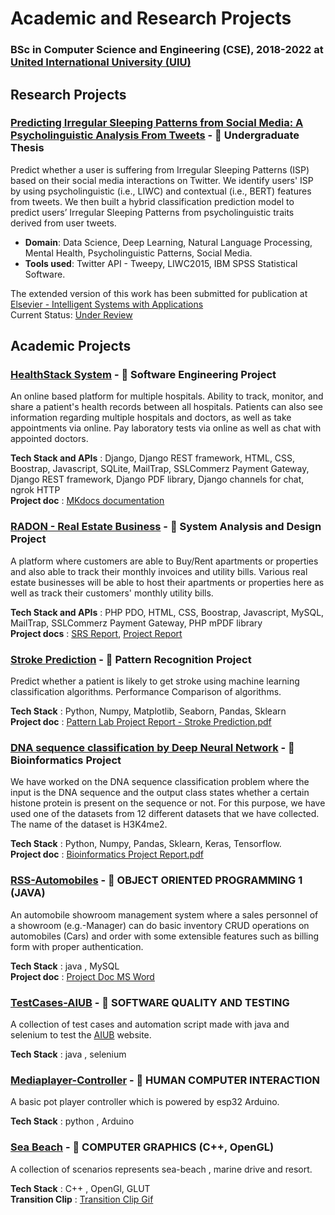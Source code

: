 # Academic and Research Projects

### BSc in Computer Science and Engineering (CSE), 2018-2022 at [United International University (UIU)](https://www.uiu.ac.bd/)


## Research Projects

### [Predicting Irregular Sleeping Patterns from Social Media: A Psycholinguistic Analysis From Tweets](https://github.com/Jawwad-Fida/Predicting-Irregular-Sleeping-Patterns-From-Tweets "GitHub Repository") - 📘 Undergraduate Thesis
Predict whether a user is suffering from Irregular Sleeping Patterns (ISP) based on their social media interactions on Twitter. We identify users' ISP by using psycholinguistic (i.e., LIWC) and contextual (i.e., BERT) features from tweets. We then built a hybrid classification prediction model to predict users’ Irregular Sleeping Patterns from psycholinguistic traits derived from user tweets. 

 - **Domain**:  Data Science, Deep Learning, Natural Language Processing, Mental Health, Psycholinguistic Patterns, Social Media.
 - **Tools used**: Twitter API - Tweepy, LIWC2015, IBM SPSS Statistical Software.

The extended version of this work has been submitted for publication at [Elsevier - Intelligent Systems with Applications](https://www.sciencedirect.com/journal/intelligent-systems-with-applications)\
Current Status: [Under Review](https://track.authorhub.elsevier.com/?uuid=2968e30a-7905-4b86-8c8d-44a7f486a6c8)

## Academic Projects 

### [HealthStack System](https://github.com/Jawwad-Fida/HealthStack-System "GitHub Repository") - 📘 Software Engineering Project
An online based platform for multiple hospitals. Ability to track, monitor, and share a patient's health records between all hospitals. Patients can also see information regarding multiple hospitals and doctors, as well as take appointments via online. Pay laboratory tests via online as well as chat with appointed doctors.

**Tech Stack and APIs** : Django, Django REST framework, HTML, CSS, Boostrap, Javascript, SQLite, MailTrap, SSLCommerz Payment Gateway, Django REST framework, Django PDF library, Django channels for chat, ngrok HTTP\
**Project doc** : [MKdocs documentation](https://jawwad-fida.github.io/HealthStack-System/)

### [RADON - Real Estate Business](https://github.com/Jawwad-Fida/Radon-Real-Estate-Business "GitHub Repository") - 📘 System Analysis and Design Project 
A platform where customers are able to Buy/Rent apartments or properties and also able to track their monthly invoices and utility bills. Various real estate businesses will be able to host their apartments or properties here as well as track their customers' monthly utility bills.

**Tech Stack and APIs** : PHP PDO, HTML, CSS, Boostrap, Javascript, MySQL, MailTrap, SSLCommerz Payment Gateway, PHP mPDF library\
**Project docs** : [SRS Report](https://github.com/Jawwad-Fida/Radon-Real-Estate-Business/files/9604572/SAD.SRS-Report.pdf), [Project Report](https://github.com/Jawwad-Fida/Radon-Real-Estate-Business/files/9604577/SAD.Lab.Project.Report.pdf)

### [Stroke Prediction](https://github.com/Jawwad-Fida/Stroke-Prediction "GitHub Repository") - 📘 Pattern Recognition Project
Predict whether a patient is likely to get stroke using machine learning classification algorithms. Performance Comparison of algorithms.

**Tech Stack** : Python, Numpy, Matplotlib, Seaborn, Pandas, Sklearn\
**Project doc** : [Pattern Lab Project Report - Stroke Prediction.pdf](https://github.com/Jawwad-Fida/Stroke-Prediction/files/9715902/Pattern.Lab.Project.Report.-.Team.Kingsmen.pdf)

### [DNA sequence classification by Deep Neural Network](https://github.com/Jawwad-Fida/DNA-sequence-classification-by-Deep-Neural-Network "GitHub Repository") - 📘 Bioinformatics Project
We have worked on the DNA sequence classification problem where the input is the DNA sequence and the output class states whether a certain histone protein is present on the sequence or not. For this purpose, we have used one of the datasets from 12 different datasets that we have collected. The name of the dataset is H3K4me2. 

**Tech Stack** :  Python, Numpy, Pandas, Sklearn, Keras, Tensorflow.\
**Project doc** : [Bioinformatics Project Report.pdf](https://github.com/Jawwad-Fida/DNA-sequence-classification-by-Deep-Neural-Network/files/11925655/Bioinformatics.Project.Report.of.Group.1.docx.pdf)

### [RSS-Automobiles](https://github.com/ahmedshahriar/RSS-Automobiles "GitHub Repository") - 📘 OBJECT ORIENTED PROGRAMMING 1 (JAVA)
An automobile showroom management system where a sales personnel of a showroom (e.g.-Manager) can do basic inventory CRUD operations on automobiles (Cars) and order with some extensible features such as billing form with proper authentication.

**Tech Stack** : java , MySQL\
**Project doc** : [Project Doc MS Word](https://github.com/ahmedshahriar/RSS-Automobiles/blob/master/Project_Overview.docx)

### [TestCases-AIUB](https://github.com/ahmedshahriar/TestCases-AIUB "GitHub Repository") - 📘 SOFTWARE QUALITY AND TESTING
A collection of test cases and automation script made with java and selenium to test the [AIUB](https://www.aiub.edu) website.

**Tech Stack** : java , selenium


### [Mediaplayer-Controller](https://github.com/ahmedshahriar/Mediaplayer-Controller "GitHub Repository") - 📘 HUMAN COMPUTER INTERACTION
A basic pot player controller which is powered by esp32 Arduino.

**Tech Stack** : python , Arduino

### [Sea Beach](https://github.com/ahmedshahriar/Sea-Beach "GitHub Repository") - 📘 COMPUTER GRAPHICS (C++, OpenGL)
A collection of scenarios represents sea-beach , marine drive and resort.

**Tech Stack** : C++ , OpenGl, GLUT\
**Transition Clip** : [Transition Clip Gif](https://github.com/ahmedshahriar/Sea-Beach/blob/master/clip/clip_gif.gif)

